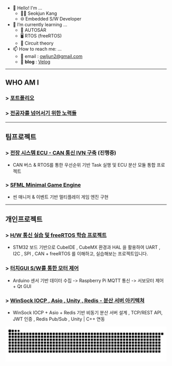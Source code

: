 <!--
**How many duck? 🦆🐤🐣!!**
**Owl-jun/Owl-jun** is a ✨ _special_ ✨ repository because its `README.md` (this file) appears on your GitHub profile.

Here are some ideas to get you started:

- 🔭 I’m currently working on ...
- 
- 👯 I’m looking to collaborate on ...
- 🤔 I’m looking for help with ...
- 💬 Ask me about ...
- 📫 How to reach me: ...
- 😄 Pronouns: ...
- ⚡ Fun fact: ...


    
<a href="https://www.gitanimals.org/en_US?utm_medium=image&utm_source=Owl-jun&utm_content=farm">
<img
  src="https://render.gitanimals.org/farms/Owl-jun"
  width="600"
  height="300"
/>
</a>

-->
<!-- ## [성쌤의 채점버튼](https://github.com/Owl-jun/iot-webapp-2025) -->

- 👋 Hello! I'm ...
  - 🧑‍💻 Seokjun Kang
  - 🌐 Embedded S/W Developer
- 🌱 I’m currently learning ...
  - 🧱 AUTOSAR
  - 🖥️ RTOS (freeRTOS)
  - 👯 Circuit theory
- 📫 How to reach me: ...
  - 📧 email : owljun2@gmail.com
  - 📘 **blog** : [Velog](https://velog.io/@owljun/posts)

---
## WHO AM I

### > [포트폴리오](https://drive.google.com/file/d/1xecw1MPN7v7f5eKjLefNQyefESAPapod/view?usp=drive_link)
### > [전공자를 넘어서기 위한 노력들](https://github.com/Owl-jun/Computer-is-science)
---

## 팀프로젝트

### > [전장 시스템 ECU - CAN 통신 IVN 구축](https://github.com/ProjectKHSJ-EmbeddedVehicleSystem/Project_2025Vehicle_System) (진행중)
- CAN 버스 & RTOS를 통한 우선순위 기반 Task 실행 및 ECU 분산 모듈 통합 프로젝트

### > [SFML Minimal Game Engine](https://github.com/Owl-jun/project_pkmbattle)
- 씬 매니저 & 이벤트 기반 멀티플레이 게임 엔진 구현

---

## 개인프로젝트

### > [H/W 통신 실습 및 freeRTOS 학습 프로젝트](https://github.com/Owl-jun/2025-STM32-SensorControl)
- STM32 보드 기반으로 CubeIDE , CubeMX 환경과 HAL 을 활용하여 UART , I2C , SPI , CAN + freeRTOS 를 이해하고, 실습해보는 프로젝트입니다.

### > [터치GUI S/W를 통한 모터 제어](https://github.com/Owl-jun/Proj2025_Car_Window_System)
- Arduino 센서 기반 데이터 수집 -> Raspberry Pi MQTT 통신 -> 서보모터 제어 + Qt GUI
 
### > [WinSock IOCP , Asio , Unity , Redis - 분산 서버 아키텍쳐](https://github.com/Owl-jun/GaemServerKit)
- WinSock IOCP + Asio + Redis 기반 비동기 분산 서버 설계 , TCP/REST API, JWT 인증 , Redis Pub/Sub , Unity | C++ 연동


![snake gif](https://github.com/Owl-jun/Owl-jun/blob/output/github-snake.svg)
<!-- ![Snake animation](https://Owl-jun.github.io/my-snake-animation/snake.svg) -->
